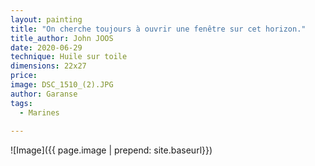 ```yaml
---
layout: painting
title: "On cherche toujours à ouvrir une fenêtre sur cet horizon."       
title_author: John JOOS
date: 2020-06-29
technique: Huile sur toile
dimensions: 22x27
price: 
image: DSC_1510_(2).JPG
author: Garanse
tags:
  - Marines
  
---
```

![Image]({{ page.image | prepend: site.baseurl}})

